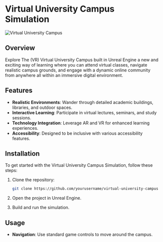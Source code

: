 # Virtual University Campus Simulation

![Virtual University Campus](https://i.imghippo.com/files/BlEtL1722018817.jpg)

## Overview

Explore The (VR) Virtual University Campus built in Unreal Engine a new and exciting way of learning where you can attend virtual classes, navigate realistic campus grounds, and engage with a dynamic online community from anywhere all within an immersive digital environment.

## Features

- **Realistic Environments**: Wander through detailed academic buildings, libraries, and outdoor spaces.
- **Interactive Learning**: Participate in virtual lectures, seminars, and study sessions.
- **Technology Integration**: Leverage AR and VR for enhanced learning experiences.
- **Accessibility**: Designed to be inclusive with various accessibility features.

## Installation

To get started with the Virtual University Campus Simulation, follow these steps:

1. Clone the repository:
    ```bash
    git clone https://github.com/yourusername/virtual-university-campus.git
    ```

2. Open the project in Unreal Engine.

3. Build and run the simulation.

## Usage

- **Navigation**: Use standard game controls to move around the campus.

 